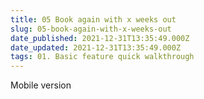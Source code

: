 ```yaml
---
title: 05 Book again with x weeks out
slug: 05-book-again-with-x-weeks-out
date_published: 2021-12-31T13:35:49.000Z
date_updated: 2021-12-31T13:35:49.000Z
tags: 01. Basic feature quick walkthrough
---
```


Mobile version
